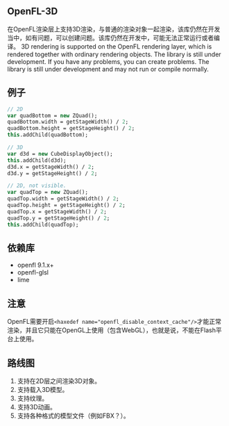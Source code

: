 ## OpenFL-3D

在OpenFL渲染层上支持3D渲染，与普通的渲染对象一起渲染，该库仍然在开发当中，如有问题，可以创建问题。该库仍然在开发中，可能无法正常运行或者编译。
3D rendering is supported on the OpenFL rendering layer, which is rendered together with ordinary rendering objects. The library is still under development. If you have any problems, you can create problems. The library is still under development and may not run or compile normally.

## 例子

```haxe
// 2D
var quadBottom = new ZQuad();
quadBottom.width = getStageWidth() / 2;
quadBottom.height = getStageHeight() / 2;
this.addChild(quadBottom);

// 3D
var d3d = new CubeDisplayObject();
this.addChild(d3d);
d3d.x = getStageWidth() / 2;
d3d.y = getStageHeight() / 2;

// 2D, not visible.
var quadTop = new ZQuad();
quadTop.width = getStageWidth() / 2;
quadTop.height = getStageHeight() / 2;
quadTop.x = getStageWidth() / 2;
quadTop.y = getStageHeight() / 2;
this.addChild(quadTop);
```

## 依赖库

- openfl 9.1.x+
- openfl-glsl
- lime

## 注意

OpenFL需要开启`<haxedef name="openfl_disable_context_cache"/>`才能正常渲染，并且它只能在OpenGL上使用（包含WebGL），也就是说，不能在Flash平台上使用。

## 路线图

1. 支持在2D层之间渲染3D对象。
2. 支持载入3D模型。
3. 支持纹理。
4. 支持3D动画。
5. 支持各种格式的模型文件（例如FBX？）。
